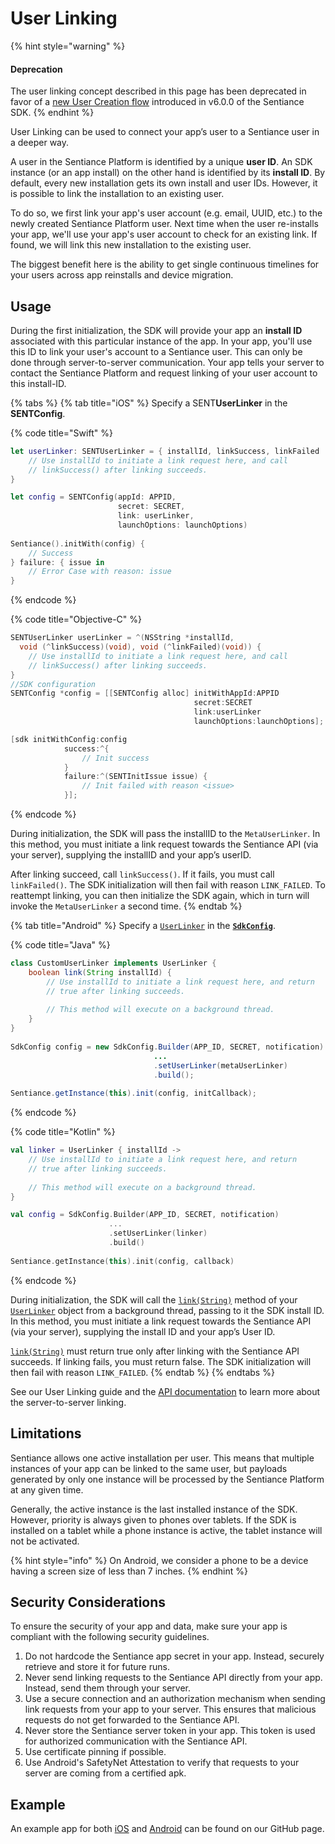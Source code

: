# User Linking

{% hint style="warning" %}
#### Deprecation

The user linking concept described in this page has been deprecated in favor of a [new User Creation flow](user-creation.md) introduced in v6.0.0 of the Sentiance SDK.
{% endhint %}

User Linking can be used to connect your app’s user to a Sentiance user in a deeper way.

A user in the Sentiance Platform is identified by a unique **user ID**. An SDK instance (or an app install) on the other hand is identified by its **install ID**. By default, every new installation gets its own install and user IDs. However, it is possible to link the installation to an existing user.

To do so, we first link your app's user account (e.g. email, UUID, etc.) to the newly created Sentiance Platform user. Next time when the user re-installs your app, we'll use your app's user account to check for an existing link. If found, we will link this new installation to the existing user.

The biggest benefit here is the ability to get single continuous timelines for your users across app reinstalls and device migration.

## Usage

During the first initialization, the SDK will provide your app an **install ID** associated with this particular instance of the app. In your app, you'll use this ID to link your user's account to a Sentiance user. This can only be done through server-to-server communication. Your app tells your server to contact the Sentiance Platform and request linking of your user account to this install-ID.&#x20;

{% tabs %}
{% tab title="iOS" %}
Specify a SENT**UserLinker** in the **SENTConfig**.

{% code title="Swift" %}
```swift
let userLinker: SENTUserLinker = { installId, linkSuccess, linkFailed
    // Use installId to initiate a link request here, and call
    // linkSuccess() after linking succeeds.
}

let config = SENTConfig(appId: APPID,
                        secret: SECRET,
                        link: userLinker,
                        launchOptions: launchOptions)
                        
Sentiance().initWith(config) {
    // Success
} failure: { issue in
    // Error Case with reason: issue
}
```
{% endcode %}

{% code title="Objective-C" %}
```objectivec
SENTUserLinker userLinker = ^(NSString *installId, 
  void (^linkSuccess)(void), void (^linkFailed)(void)) {
    // Use installId to initiate a link request here, and call
    // linkSuccess() after linking succeeds.
}
//SDK configuration
SENTConfig *config = [[SENTConfig alloc] initWithAppId:APPID
                                         secret:SECRET
                                         link:userLinker
                                         launchOptions:launchOptions];

[sdk initWithConfig:config 
            success:^{
                // Init success
            }
            failure:^(SENTInitIssue issue) {
                // Init failed with reason <issue>
            }];
```
{% endcode %}

During initialization, the SDK will pass the installID to the `MetaUserLinker`. In this method, you must initiate a link request towards the Sentiance API (via your server), supplying the installID and your app’s userID.

After linking succeed, call `linkSuccess()`. If it fails, you must call `linkFailed()`. The SDK initialization will then fail with reason `LINK_FAILED`. To reattempt linking, you can then initialize the SDK again, which in turn will invoke the `MetaUserLinker` a second time.
{% endtab %}

{% tab title="Android" %}
Specify a [`UserLinker`](../api-reference/android/userlinker.md) in the [**`SdkConfig`**](../api-reference/android/sdkconfig/).

{% code title="Java" %}
```java
class CustomUserLinker implements UserLinker {
    boolean link(String installId) {
        // Use installId to initiate a link request here, and return 
        // true after linking succeeds.
  
        // This method will execute on a background thread.
    }
}
 
SdkConfig config = new SdkConfig.Builder(APP_ID, SECRET, notification)
                                ...
                                .setUserLinker(metaUserLinker)
                                .build();
 
Sentiance.getInstance(this).init(config, initCallback);
```
{% endcode %}

{% code title="Kotlin" %}
```kotlin
val linker = UserLinker { installId ->
    // Use installId to initiate a link request here, and return 
    // true after linking succeeds.
  
    // This method will execute on a background thread.
}

val config = SdkConfig.Builder(APP_ID, SECRET, notification)
                      ...
                      .setUserLinker(linker)
                      .build()
    
Sentiance.getInstance(this).init(config, callback)
```
{% endcode %}

During initialization, the SDK will call the [`link(String)`](../api-reference/android/userlinker.md#link) method of your [`UserLinker`](../api-reference/android/userlinker.md) object from a background thread, passing to it the SDK install ID. In this method, you must initiate a link request towards the Sentiance API (via your server), supplying the install ID and your app’s User ID.

[`link(String)`](../api-reference/android/userlinker.md#link) must return true only after linking with the Sentiance API succeeds. If linking fails, you must return false. The SDK initialization will then fail with reason `LINK_FAILED`.
{% endtab %}
{% endtabs %}

See our User Linking guide and the [API documentation](../../backend/rest-api/#user-link) to learn more about the server-to-server linking.

## Limitations

Sentiance allows one active installation per user. This means that multiple instances of your app can be linked to the same user, but payloads generated by only one instance will be processed by the Sentiance Platform at any given time.

Generally, the active instance is the last installed instance of the SDK. However, priority is always given to phones over tablets. If the SDK is installed on a tablet while a phone instance is active, the tablet instance will not be activated.

{% hint style="info" %}
On Android, we consider a phone to be a device having a screen size of less than 7 inches.
{% endhint %}

## Security Considerations

To ensure the security of your app and data, make sure your app is compliant with the following security guidelines.

1. Do not hardcode the Sentiance app secret in your app. Instead, securely retrieve and store it for future runs.
2. Never send linking requests to the Sentiance API directly from your app. Instead, send them through your server.
3. Use a secure connection and an authorization mechanism when sending link requests from your app to your server. This ensures that malicious requests do not get forwarded to the Sentiance API.
4. Never store the Sentiance server token in your app. This token is used for authorized communication with the Sentiance API.
5. Use certificate pinning if possible.
6. Use Android's SafetyNet Attestation to verify that requests to your server are coming from a certified apk.

## Example

An example app for both [iOS](https://github.com/sentiance/sdk-starter-ios-metauser) and [Android](https://github.com/sentiance/sdk-starter-android-metauser) can be found on our GitHub page.
